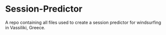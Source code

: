 # Session-Predictor
A repo containing all files used to create a session predictor for windsurfing in Vassiliki, Greece.
